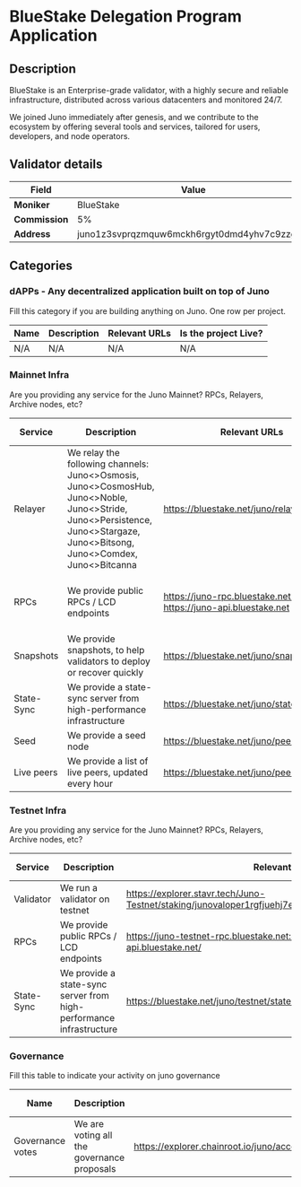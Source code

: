 # BlueStake Delegation Program Application


## Description

BlueStake is an Enterprise-grade validator, with a highly secure and reliable infrastructure, distributed across various datacenters and monitored 24/7.

We joined Juno immediately after genesis, and we contribute to the ecosystem by offering several tools and services, tailored for users, developers, and node operators.


## Validator details

| Field          | Value                   |
| -------------- | ----------------------- |
| **Moniker**    | BlueStake               |
| **Commission** | 5%                      |
| **Address**    | juno1z3svprqzmquw6mckh6rgyt0dmd4yhv7c9zzgmp         |


## Categories

### dAPPs - Any decentralized application built on top of Juno

Fill this category if you are building anything on Juno. One row per project.

| Name         | Description         | Relevant URLs | Is the project Live?   |
| ------------ | ------------------- | ------------- | ---------------------- |
| N/A | N/A | N/A | N/A |


### Mainnet Infra

Are you providing any service for the Juno Mainnet? RPCs, Relayers, Archive nodes, etc?

| Service       | Description                                      | Relevant URLs                  | Additional Details            |
| ------------- | ------------------------------------------------ | ------------------------------ | ----------------------------- |
| Relayer       | We relay the following channels: Juno<>Osmosis, Juno<>CosmosHub, Juno<>Noble, Juno<>Stride, Juno<>Persistence, Juno<>Stargaze, Juno<>Bitsong, Juno<>Comdex, Juno<>Bitcanna              | https://bluestake.net/juno/relayers | -                             |
| RPCs          | We provide public RPCs / LCD endpoints    | https://juno-rpc.bluestake.net:443  https://juno-api.bluestake.net          | Indexer ON, Snapshot-interval 2000 |
| Snapshots | We provide snapshots, to help validators to deploy or recover quickly | https://bluestake.net/juno/snapshots          | Pruned snapshot updated every 2h  |
| State-Sync    | We provide a state-sync server from high-performance infrastructure                    | https://bluestake.net/juno/statesync                   |                               |
| Seed          | We provide a seed node                                    |  https://bluestake.net/juno/peering#seeds     |                               |
| Live peers    | We provide a list of live peers, updated every hour |  https://bluestake.net/juno/peering/#peers    |                               |


### Testnet Infra

Are you providing any service for the Juno Mainnet? RPCs, Relayers, Archive nodes, etc?

| Service           | Description                                                         | Relevant URLs            | Additional Details                                                              |
| ----------------- | ------------------------------------------------------------------- | ------------------------ | ------------------------------------------------------------------------------- |
| Validator         | We run a validator on testnet                                       | https://explorer.stavr.tech/Juno-Testnet/staking/junovaloper1rgfjuehj7elwd4qq06663ec7rmtnzqdhqqxdp8 |  |
| RPCs              | We provide public RPCs / LCD endpoints                       | https://juno-testnet-rpc.bluestake.net:443 https://juno-testnet-api.bluestake.net/    |                                                    |
| State-Sync    | We provide a state-sync server from high-performance infrastructure | https://bluestake.net/juno/testnet/statesync          |                               |


### Governance

Fill this table to indicate your activity on juno governance

| Name                   | Description                                                                             | Relevant URLs | Additional Details |
| ---------------------- | --------------------------------------------------------------------------------------- | ------------- | ------------------ |
| Governance votes       | We are voting all the governance proposals                                              | https://explorer.chainroot.io/juno/accounts/juno1z3svprqzmquw6mckh6rgyt0dmd4yhv7c9zzgmp |                    |
